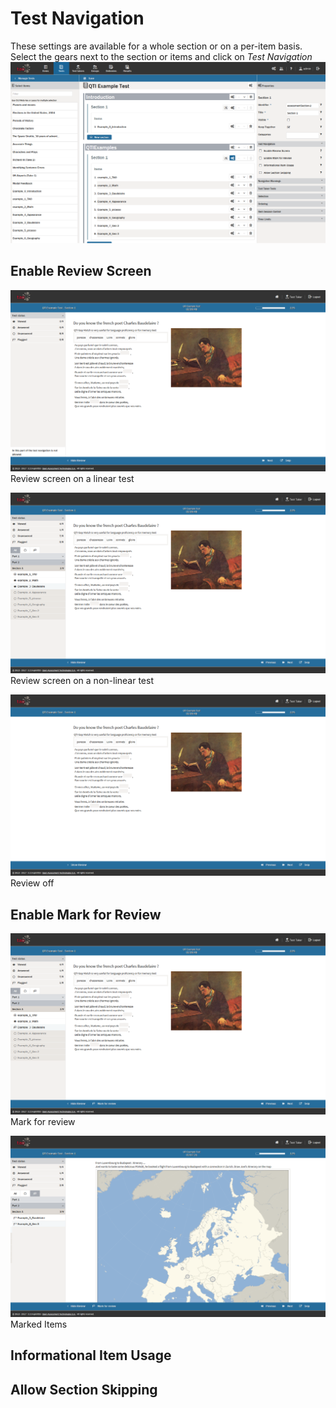 <!--
tags: []

--> 

# Test Navigation

> 

These settings are available for a whole section or on a per-item basis. Select the gears next to the section or items and click on *Test Navigation*
![Test Navigation](../resources/feature-configuration/section/configuration/test-navigation.png)

## Enable Review Screen
![Review screen on a linear test](../resources/features/test-navigation/review/linear-test.png)
Review screen on a linear test

![Review screen on a non-linear test](../resources/features/test-navigation/review/non-linear-test.png)
Review screen on a non-linear test

![Review off](../resources/features/test-navigation/review/toggle-off.png)
Review off

## Enable Mark for Review
![Mark for review](../resources/features/test-navigation/review/mark-for-review.png)
Mark for review

![Marked for review](../resources/features/test-navigation/review/marked-for-review-tab.png)
Marked Items


## Informational Item Usage


## Allow Section Skipping
